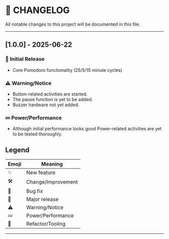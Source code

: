 # 📓 CHANGELOG

All notable changes to this project will be documented in this file.

---

## [1.0.0] - 2025-06-22
### 🚀 Initial Release
- Core Pomodoro functionality (25/5/15 minute cycles)
### ⚠️ Warning/Notice
- Button-related activities are started.
- The pause function is yet to be added.
- Buzzer hardware not yet added.
### 💤 Power/Performance
- Although initial performance looks good
Power-related activities are yet to be tested thoroughly.

## Legend

| Emoji  | Meaning            |
|--------|--------------------|
| ✨     | New feature       |
| 🛠️     | Change/Improvement|
| 🐞     | Bug fix           |
| 🚀     | Major release     |
| ⚠️     | Warning/Notice    |
| 💤     | Power/Performance |
| 🔧     | Refactor/Tooling  |

---